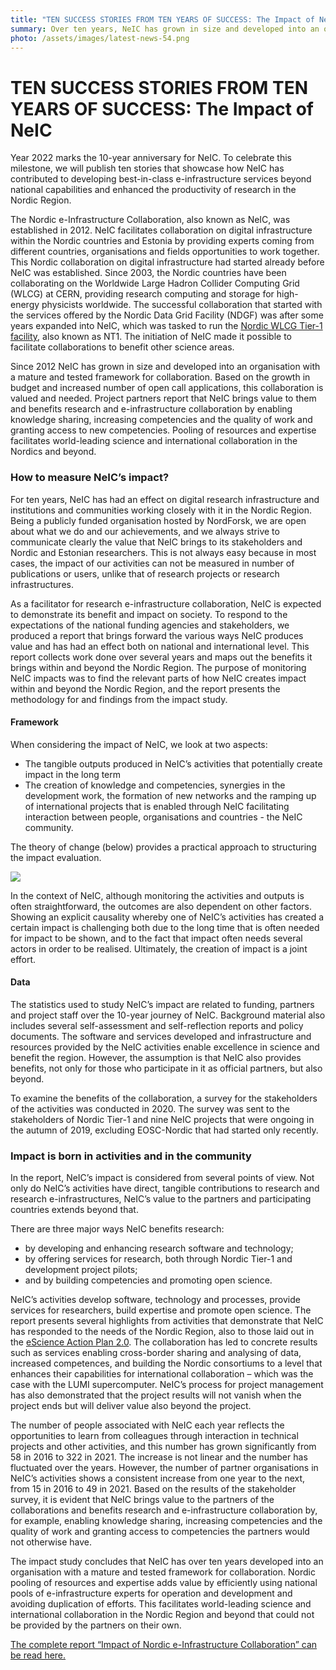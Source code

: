 ```yaml
---
title: "TEN SUCCESS STORIES FROM TEN YEARS OF SUCCESS: The Impact of NeIC"
summary: Over ten years, NeIC has grown in size and developed into an organisation with a mature and tested framework for collaboration that is valued. It benefits research and e-infrastructure collaboration by enabling knowledge sharing, increasing competencies and the quality of work and granting access to new competencies.
photo: /assets/images/latest-news-54.png
---
```


TEN SUCCESS STORIES FROM TEN YEARS OF SUCCESS: The Impact of NeIC
===========================

Year 2022 marks the 10-year anniversary for NeIC. To celebrate this milestone, we will publish ten stories that showcase how NeIC has contributed to developing best-in-class e-infrastructure services beyond national capabilities and enhanced the productivity of research in the Nordic Region. 

The Nordic e-Infrastructure Collaboration, also known as NeIC, was established in 2012. NeIC facilitates collaboration on digital infrastructure within the Nordic countries and Estonia by providing experts coming from different countries, organisations and fields opportunities to work together. This Nordic collaboration on digital infrastructure had started already before NeIC was established. Since 2003, the Nordic countries have been collaborating on the Worldwide Large Hadron Collider Computing Grid (WLCG) at CERN, providing research computing and storage for high-energy physicists worldwide. The successful collaboration that started with the services offered by the Nordic Data Grid Facility (NDGF) was after some years expanded into NeIC, which was tasked to run the [Nordic WLCG Tier-1 facility](https://neic.no/nt1/), also known as NT1. The initiation of NeIC made it possible to facilitate collaborations to benefit other science areas.

Since 2012 NeIC has grown in size and developed into an organisation with a mature and tested framework for collaboration. Based on the growth in budget and increased number of open call applications, this collaboration is valued and needed. Project partners report that NeIC brings value to them and benefits research and e-infrastructure collaboration by enabling knowledge sharing, increasing competencies and the quality of work and granting access to new competencies. Pooling of resources and expertise facilitates world-leading science and international collaboration in the Nordics and beyond.

### How to measure NeIC’s impact?
For ten years, NeIC has had an effect on digital research infrastructure and institutions and communities working closely with it in the Nordic Region. Being a publicly funded organisation hosted by NordForsk, we are open about what we do and our achievements, and we always strive to communicate clearly the value that NeIC brings to its stakeholders and Nordic and Estonian researchers. This is not always easy because in most cases, the impact of our activities can not be measured in number of publications or users, unlike that of research projects or research infrastructures. 

As a facilitator for research e-infrastructure collaboration, NeIC is expected to demonstrate its benefit and impact on society. To respond to the expectations of the national funding agencies and stakeholders, we produced a report that brings forward the various ways NeIC produces value and has had an effect both on national and international level. This report collects work done over several years and maps out the benefits it brings within and beyond the Nordic Region. The purpose of monitoring NeIC impacts was to find the relevant parts of how NeIC creates impact within and beyond the Nordic Region, and the report presents the methodology for and findings from the impact study.

#### Framework
When considering the impact of NeIC, we look at two aspects:
* The tangible outputs produced in NeIC’s activities that potentially create impact in the long term
* The creation of knowledge and competencies, synergies in the development work, the formation of new networks and the ramping up of international projects that is enabled through NeIC facilitating interaction between people, organisations and countries - the NeIC community.  

The theory of change (below) provides a practical approach to structuring the impact evaluation. 

<img class="normal" src="{% include baseurl %}/assets/images/news/theory-of-change.jpeg" class="center">

In the context of NeIC, although monitoring the activities and outputs is often straightforward, the outcomes are also dependent on other factors. Showing an explicit causality whereby one of NeIC’s activities has created a certain impact is challenging both due to the long time that is often needed for impact to be shown, and to the fact that impact often needs several actors in order to be realised. Ultimately, the creation of impact is a joint effort.

#### Data
The statistics used to study NeIC’s impact are related to funding, partners and project staff over the 10-year journey of NeIC. Background material also includes several self-assessment and self-reflection reports and policy documents. The software and services developed and infrastructure and resources provided by the NeIC activities enable excellence in science and benefit the region. However, the assumption is that NeIC also provides benefits, not only for those who participate in it as official partners, but also beyond. 

To examine the benefits of the collaboration, a survey for the stakeholders of the activities was conducted in 2020. The survey was sent to the stakeholders of Nordic Tier-1 and nine NeIC projects that were ongoing in the autumn of 2019, excluding EOSC-Nordic that had started only recently.

### Impact is born in activities and in the community 
In the report, NeIC’s impact is considered from several points of view. Not only do NeIC’s activities have direct, tangible contributions to research and research e-infrastructures, NeIC’s value to the partners and participating countries extends beyond that. 

There are three major ways NeIC benefits research:
* by developing and enhancing research software and technology;
* by offering services for research, both through Nordic Tier-1 and development project pilots;
* and by building competencies and promoting open science.  

NeIC’s activities develop software, technology and processes, provide services for researchers, build expertise and promote open science. The report presents several highlights from activities that demonstrate that NeIC has responded to the needs of the Nordic Region, also to those laid out in the [eScience Action Plan 2.0](http://norden.diva-portal.org/smash/get/diva2:814875/FULLTEXT01.pdf). The collaboration has led to concrete results such as services enabling cross-border sharing and analysing of data, increased competences, and building the Nordic consortiums to a level that enhances their capabilities for international collaboration – which was the case with the LUMI supercomputer. NeIC’s process for project management has also demonstrated that the project results will not vanish when the project ends but will deliver value also beyond the project.

The number of people associated with NeIC each year reflects the opportunities to learn from colleagues through interaction in technical projects and other activities, and this number has grown significantly from 58 in 2016 to 322 in 2021. The increase is not linear and the number has fluctuated over the years. However, the number of partner organisations in NeIC’s activities shows a consistent increase from one year to the next, from 15 in 2016 to 49 in 2021. Based on the results of the stakeholder survey, it is evident that NeIC brings value to the partners of the collaborations and benefits research and e-infrastructure collaboration by, for example, enabling knowledge sharing, increasing competencies and the quality of work and granting access to competencies the partners would not otherwise have. 

The impact study concludes that NeIC has over ten years developed into an organisation with a mature and tested framework for collaboration. Nordic pooling of resources and expertise adds value by efficiently using national pools of e-infrastructure experts for operation and development and avoiding duplication of efforts. This facilitates world-leading science and international collaboration in the Nordic Region and beyond that could not be provided by the partners on their own.

[The complete report “Impact of Nordic e-Infrastructure Collaboration” can be read here.](https://wiki.neic.no/w/ext/img_auth.php/5/52/NeIC_Impact_Report_spreads.pdf)